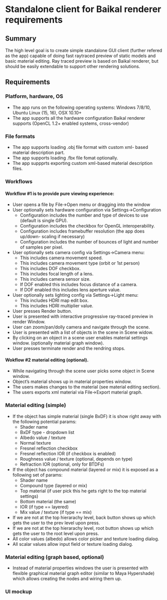# Standalone client for Baikal renderer requirements

## Summary
The high level goal is to create simple standalone GUI client (further refered as the app) capable of doing fast raytraced preview of static models and basic material editing. Ray traced preview is based on Baikal renderer, but should be easily extendable to support other rendering solutions.


## Requirements

### Platform, hardware, OS
- The app runs on the following operating systems: Windows 7/8/10, Ubuntu Linux (15, 16), OSX 10.10+
- The app supports all the hardware configuration Baikal renderer supports (OpenCL 1.2+ enabled systems, cross-vendor)


### File formats
- The app supports loading .obj file format with custom xml- based material description part.
- The app supports loading .fbx file fomat optionally.
- The app suppprts exporting custom xml-based material description files.

### Workflows
#### Workflow #1 is to provide pure viewing experience:
- User opens a file by File->Open menu or dragging into the window
- User optionally sets hardware configuration via Settings->Configuration
  * Configuration includes the number and type of devices to use (default is single GPU).
  * Configuration includes the checkbox for OpenGL interoperability.
  * Configuration includes framebuffer resolution (the app does up/down- scaling if necessary)
  * Configuration includes the number of bounces of light and number of samples per pixel.
- User optionally sets camera config via Settings->Camera menu:
  * This includes camera movement speed.
  * This includes camera movement type (orbit or 1st person)
  * This includes DOF checkbox.
  * This includes focal length of a lens.
  * This includes camera sensor size.
  * If DOF enabled this includes focus distance of a camera.
  * If DOF enabled this includes lens aperture value.
- User optionally sets lighting config via Settings->Light menu:
  * This includes HDRI map edit box.
  * This includes HDRI multiplier value.
- User presses Render button.
- User is presented with interactive progressive ray-traced preview in render Window. 
- User can zoom/pan/dolly camera and navigate through the scene.
- User is presented with a list of objects in the scene in Scene widow.
- By clicking on an object in a scene user enables material settings window. (optionally material graph window).
- User presses terminate render and the rendring stops. 

#### Wokflow #2 material editing (optional).
- While navigating through the scene user picks some object in Scene window.
- Object’s material shows up in material properties window.
- The users makes changes to the material (see material editing section).
- The users exports xml material via File->Export material graph. 

### Material editing (simple)
- If the object has simple material (single BxDF) it is show right away with the following potential params:
  * Shader name
  * BxDF type - dropdown list
  * Albedo value / texture 
  * Normal texture 
  * Fresnel reflection checkbox
  * Fresnel reflection IOR (if checkbox is enabled)
  * Roughness value / texture (optional, depends on type)
  * Refraction IOR (optional, only for BTDFs)
- If the object has compound material (layered or mix) it is exposed as a following set of params:
  * Shader name
  * Compound type (layered or mix)
  * Top material (if user pick this he gets right to the top material settings)
  * Bottom material (the same)
  * IOR (if type == layered)
  * Mix value / texture (if type == mix)
- If we are not at the top hierarachy level, back button shows up which gets the user to the prev level upon press.
- If we are not at the top hierarachy level, root button shows up which gets the user to the root level upon press.
- All color values (albedo) allows color picker and texture loading dialog.
- All scalar values allow input field or texture loading dialog.

### Material editing (graph based, optional)
- Instead of material properties windows the user is presented with flexible graphical material graph editor (similar to Maya Hypershade) 
which allows creating the nodes and wiring them up.

### UI mockup

